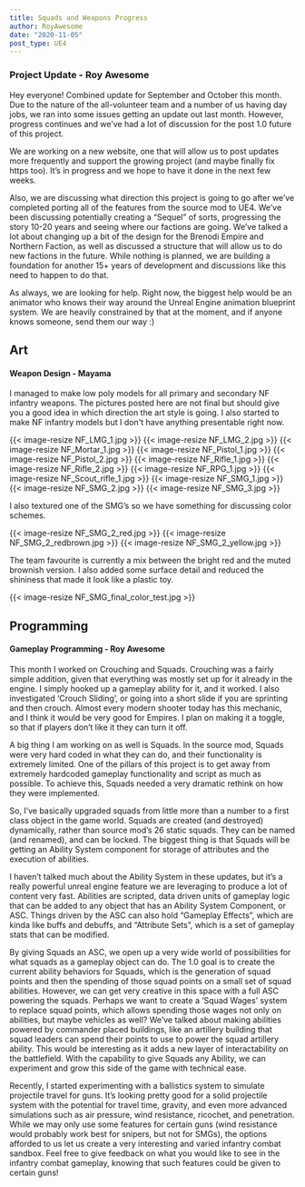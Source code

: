 ```yaml
---
title: Squads and Weapons Progress
author: RoyAwesome
date: "2020-11-05"
post_type: UE4
---
```



### Project Update - Roy Awesome

Hey everyone! Combined update for September and October this month.  Due to the nature of the all-volunteer team and a number of us having day jobs, we ran into some issues getting an update out last month.  However, progress continues and we’ve had a lot of discussion for the post 1.0 future of this project.  

We are working on a new website, one that will allow us to post updates more frequently and support the growing project (and maybe finally fix https too).  It’s in progress and we hope to have it done in the next few weeks.  

Also, we are discussing what direction this project is going to go after we’ve completed porting all of the features from the source mod to UE4.  We’ve been discussing potentially creating a “Sequel” of sorts, progressing the story 10-20 years and seeing where our factions are going.  We’ve talked a lot about changing up a bit of the design for the Brenodi Empire and Northern Faction, as well as discussed a structure that will allow us to do new factions in the future.  While nothing is planned, we are building a foundation for another 15+ years of development and discussions like this need to happen to do that.  

As always, we are looking for help.  Right now, the biggest help would be an animator who knows their way around the Unreal Engine animation blueprint system.  We are heavily constrained by that at the moment, and if anyone knows someone, send them our way :)


## Art


#### Weapon Design - Mayama

I managed to make low poly models for all primary and secondary NF infantry weapons. The pictures posted here are not final but should give you a good idea in which direction the art style is going. I also started to make NF infantry models but I don't have anything presentable right now.

{{< image-resize NF_LMG_1.jpg >}}
{{< image-resize NF_LMG_2.jpg >}}
{{< image-resize NF_Mortar_1.jpg >}}
{{< image-resize NF_Pistol_1.jpg >}}
{{< image-resize NF_Pistol_2.jpg >}}
{{< image-resize NF_Rifle_1.jpg >}}
{{< image-resize NF_Rifle_2.jpg >}}
{{< image-resize NF_RPG_1.jpg >}}
{{< image-resize NF_Scout_rifle_1.jpg >}}
{{< image-resize NF_SMG_1.jpg >}}
{{< image-resize NF_SMG_2.jpg >}}
{{< image-resize NF_SMG_3.jpg >}}

  
I also textured one of the SMG’s so we have something for discussing color schemes.

{{< image-resize NF_SMG_2_red.jpg >}}
{{< image-resize NF_SMG_2_redbrown.jpg >}}
{{< image-resize NF_SMG_2_yellow.jpg >}}


The team favourite is currently a mix between the bright red and the muted brownish version. I also added some surface detail and reduced the shininess that made it look like a plastic toy.

{{< image-resize NF_SMG_final_color_test.jpg >}}


## Programming


#### Gameplay Programming - Roy Awesome

This month I worked on Crouching and Squads.  Crouching was a fairly simple addition, given that everything was mostly set up for it already in the engine.  I simply hooked up a gameplay ability for it, and it worked.  I also investigated ‘Crouch Sliding’, or going into a short slide if you are sprinting and then crouch.  Almost every modern shooter today has this mechanic, and I think it would be very good for Empires.  I plan on making it a toggle, so that if players don’t like it they can turn it off.  

A big thing I am working on as well is Squads.  In the source mod, Squads were very hard coded in what they can do, and their functionality is extremely limited.  One of the pillars of this project is to get away from extremely hardcoded gameplay functionality and script as much as possible.  To achieve this, Squads needed a very dramatic rethink on how they were implemented.

So, I’ve basically upgraded squads from little more than a number to a first class object in the game world.  Squads are created (and destroyed) dynamically, rather than source mod’s 26 static squads.  They can be named (and renamed), and can be locked.  The biggest thing is that Squads will be getting an Ability System component for storage of attributes and the execution of abilities.  

I haven’t talked much about the Ability System in these updates, but it’s a really powerful unreal engine feature we are leveraging to produce a lot of content very fast.  Abilities are scripted, data driven units of gameplay logic that can be added to any object that has an Ability System Component, or ASC.  Things driven by the ASC can also hold “Gameplay Effects”, which are kinda like buffs and debuffs, and “Attribute Sets”, which is a set of gameplay stats that can be modified.  

By giving Squads an ASC, we open up a very wide world of possibilities for what squads as a gameplay object can do.  The 1.0 goal is to create the current ability behaviors for Squads, which is the generation of squad points and then the spending of those squad points on a small set of squad abilities.  However, we can get very creative in this space with a full ASC powering the squads.  Perhaps we want to create a ‘Squad Wages’ system to replace squad points, which allows spending those wages not only on abilities, but maybe vehicles as well?  We’ve talked about making abilities powered by commander placed buildings, like an artillery building that squad leaders can spend their points to use to power the squad artillery ability.  This would be interesting as it adds a new layer of interactability on the battlefield.  With the capability to give Squads any Ability, we can experiment and grow this side of the game with technical ease.  

Recently, I started experimenting with a ballistics system to simulate projectile travel for guns.  It’s looking pretty good for a solid projectile system with the potential for travel time, gravity, and even more advanced simulations such as air pressure, wind resistance, ricochet, and penetration.  While we may only use some features for certain guns (wind resistance would probably work best for snipers, but not for SMGs), the options afforded to us let us create a very interesting and varied infantry combat sandbox.  Feel free to give feedback on what you would like to see in the infantry combat gameplay, knowing that such features could be given to certain guns!